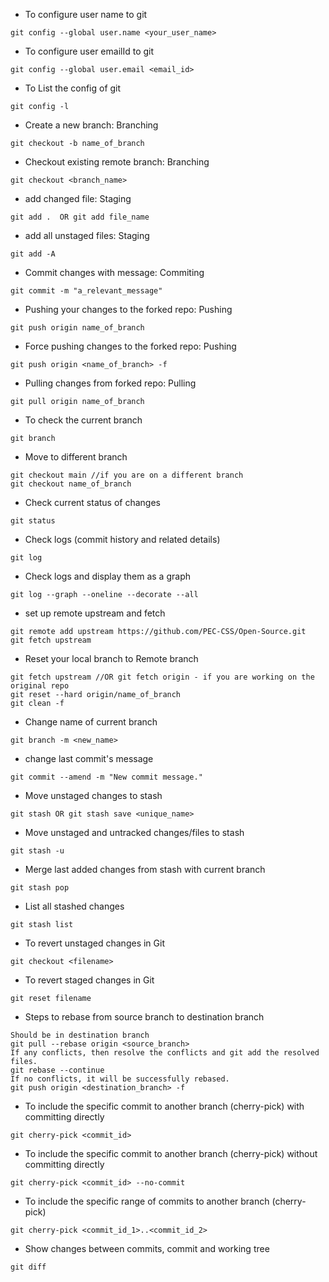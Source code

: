 - To configure user name to git
``` 
git config --global user.name <your_user_name>
```

- To configure user emailId to git
``` 
git config --global user.email <email_id>
```

- To List the config of git
``` 
git config -l 
```

- Create a new branch: Branching
``` 
git checkout -b name_of_branch 
```

- Checkout existing remote branch: Branching
``` 
git checkout <branch_name> 
```

- add changed file: Staging
``` 
git add .  OR git add file_name 
```

- add all unstaged files: Staging
``` 
git add -A 
```

- Commit changes with message: Commiting
``` 
git commit -m "a_relevant_message"
```

- Pushing your changes to the forked repo: Pushing
``` 
git push origin name_of_branch
```

- Force pushing changes to the forked repo: Pushing
``` 
git push origin <name_of_branch> -f
```

- Pulling changes from forked repo: Pulling
``` 
git pull origin name_of_branch
```

- To check the current branch 
``` 
git branch
```

- Move to different branch
``` 
git checkout main //if you are on a different branch
git checkout name_of_branch
```

- Check current status of changes
```
git status
```

- Check logs (commit history and related details)
```
git log
```

- Check logs and display them as a graph
```
git log --graph --oneline --decorate --all
```

- set up remote upstream and fetch
```
git remote add upstream https://github.com/PEC-CSS/Open-Source.git
git fetch upstream
```

- Reset your local branch to Remote branch
```
git fetch upstream //OR git fetch origin - if you are working on the original repo
git reset --hard origin/name_of_branch
git clean -f
```

- Change name of current branch
```
git branch -m <new_name> 
```

- change last commit's message
``` 
git commit --amend -m "New commit message."
```

- Move unstaged changes to stash
```
git stash OR git stash save <unique_name>
```

- Move unstaged and untracked changes/files to stash
```
git stash -u
```

- Merge last added changes from stash with current branch
```
git stash pop
```

- List all stashed changes
```
git stash list
```

- To revert unstaged changes in Git
```
git checkout <filename>
```

- To revert staged changes in Git
```
git reset filename
```

- Steps to rebase from source branch to destination branch
```
Should be in destination branch
git pull --rebase origin <source_branch>
If any conflicts, then resolve the conflicts and git add the resolved files.
git rebase --continue
If no conflicts, it will be successfully rebased.
git push origin <destination_branch> -f
```

- To include the specific commit to another branch (cherry-pick) with committing directly
```
git cherry-pick <commit_id>
```

- To include the specific commit to another branch (cherry-pick) without committing directly
```
git cherry-pick <commit_id> --no-commit
```

- To include the specific range of commits to another branch (cherry-pick) 
```
git cherry-pick <commit_id_1>..<commit_id_2>
```

- Show changes between commits, commit and working tree 
```
git diff
```
